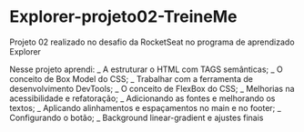 # Explorer-projeto02-TreineMe

Projeto 02 realizado no desafio da RocketSeat no programa de aprendizado Explorer

 Nesse projeto aprendi:
_ A estruturar o HTML com TAGS semânticas;
_ O conceito de Box Model do CSS;
_ Trabalhar com a ferramenta de desenvolvimento DevTools;
_ O conceito de FlexBox do CSS;
_ Melhorias na acessibilidade e refatoração;
_ Adicionando as fontes e melhorando os textos;
_ Aplicando alinhamentos e espaçamentos no main e no footer;
_ Configurando o botão;
_ Background linear-gradient e ajustes finais

